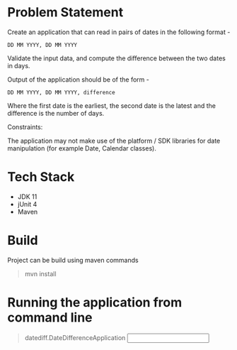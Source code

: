 # Problem Statement
Create an application that can read in pairs of dates in the following
format -

    DD MM YYYY, DD MM YYYY

Validate the input data, and compute the difference between the two dates in days.

Output of the application should be of the form -

    DD MM YYYY, DD MM YYYY, difference

Where the first date is the earliest, the second date is the latest and the difference is the number of days.

Constraints:

The application may not make use of the platform / SDK libraries for date manipulation
(for example Date, Calendar classes).

# Tech Stack
* JDK 11
* jUnit 4
* Maven

# Build
Project can be build using maven commands
> mvn install

# Running the application from command line
> datediff.DateDifferenceApplication <input file path with pair of dates>
